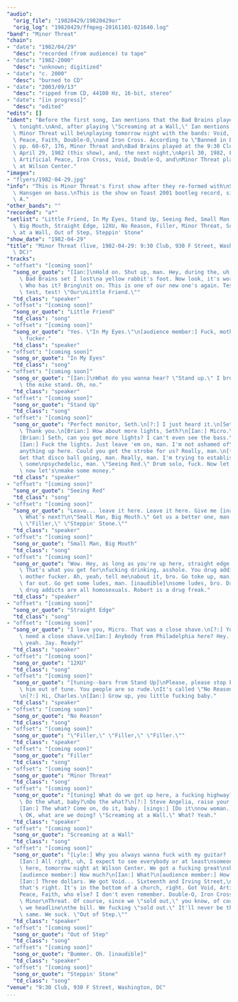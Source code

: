 ```yaml
---
"audio":
  "orig_file": "19820429/19820429or"
  "orig_log": "19820429/ffmpeg-20161101-021640.log"
"band": "Minor Threat"
"chain":
- "date": "1982/04/29"
  "desc": "recorded (from audience) to tape"
- "date": "1982-2000"
  "desc": "unknown; digitized"
- "date": "c. 2000"
  "desc": "burned to CD"
- "date": "2003/09/13"
  "desc": "ripped from CD, 44100 Hz, 16-bit, stereo"
- "date": "[in progress]"
  "desc": "edited"
"edits": []
"ident": "Before the first song, Ian mentions that the Bad Brains played\
  \ tonight.\nAnd, after playing \"Screaming at a Wall,\" Ian mentions that\
  \ Minor Threat will be\nplaying tomorrow night with the bands: Void, Artificial\
  \ Peace, Faith, Double-O,\nand Iron Cross. According to \"Banned in DC,\"\
  \ pp. 60-67, 176, Minor Threat and\nBad Brains played at the 9:30 Club,\
  \ April 29, 1982 (this show), and, the next night,\nApril 30, 1982, Faith,\
  \ Artificial Peace, Iron Cross, Void, Double-O, and\nMinor Threat played\
  \ at Wilson Center."
"images":
- "flyers/1982-04-29.jpg"
"info": "This is Minor Threat's first show after they re-formed with\nSteve\
  \ Hansgen on bass.\nThis is the show on Toast 2001 bootleg record, side\
  \ A."
"other_bands": ""
"recorded": "a*"
"setlist": "Little Friend, In My Eyes, Stand Up, Seeing Red, Small Man,\
  \ Big Mouth, Straight Edge, 12XU, No Reason, Filler, Minor Threat, Screaming\
  \ at a Wall, Out of Step, Steppin' Stone"
"show_date": "1982-04-29"
"title": "Minor Threat (live, 1982-04-29: 9:30 Club, 930 F Street, Washington,\
  \ DC)"
"tracks":
- "offset": "[coming soon]"
  "song_or_quote": "[Ian:]\nHold on. Shut up, man. Hey, during the, uh,\
    \ Bad Brains set I lost\na yellow rabbit's foot. Now look, it's worth...\
    \ Who has it? Bring\nit on. This is one of our new one's again. Test,\
    \ test, test! \"Our\nLittle Friend.\""
  "td_class": "speaker"
- "offset": "[coming soon]"
  "song_or_quote": "Little Friend"
  "td_class": "song"
- "offset": "[coming soon]"
  "song_or_quote": "Yes. \"In My Eyes.\"\n[audience member:] Fuck, mother\
    \ fucker."
  "td_class": "speaker"
- "offset": "[coming soon]"
  "song_or_quote": "In My Eyes"
  "td_class": "song"
- "offset": "[coming soon]"
  "song_or_quote": "[Ian:]\nWhat do you wanna hear? \"Stand up.\" I broke\
    \ the mike stand. Oh, no."
  "td_class": "speaker"
- "offset": "[coming soon]"
  "song_or_quote": "Stand Up"
  "td_class": "song"
- "offset": "[coming soon]"
  "song_or_quote": "Perfect monitor, Seth.\n[?:] I just heard it.\n[Seth:]\
    \ Thank you.\n[Brian:] How about more lights, Seth?\n[Ian:] Micro.\n\
    [Brian:] Seth, can you get more lights? I can't even see the bass.\n\
    [Ian:] Fuck the lights. Just leave 'em on, man. I'm not ashamed of\n\
    anything up here. Could you get the strobe for us? Really, man.\n[tuning]\n\
    Get that disco ball going, man. Really, man. I'm trying to establish\
    \ some\npsychedelic, man. \"Seeing Red.\" Drum solo, fuck. Now let's...\
    \ now let's\nmake some money."
  "td_class": "speaker"
- "offset": "[coming soon]"
  "song_or_quote": "Seeing Red"
  "td_class": "song"
- "offset": "[coming soon]"
  "song_or_quote": "Leave... leave it here. Leave it here. Give me [inaudible].\
    \ What's next?\n\"Small Man, Big Mouth.\" Get us a better one, man.\
    \ \"Filler,\" \"Steppin' Stone.\""
  "td_class": "speaker"
- "offset": "[coming soon]"
  "song_or_quote": "Small Man, Big Mouth"
  "td_class": "song"
- "offset": "[coming soon]"
  "song_or_quote": "Wow. Hey, as long as you're up here, straight edge.\
    \ That's what you get for\nfucking drinking, asshole. You drug addict\
    \ mother fucker. Ah, yeah, tell me\nabout it, bro. Go toke up, man,\
    \ far out. Go get some ludes, man. [inaudible]\nsome ludes, bro. Drug...\
    \ drug addicts are all homosexuals. Robert is a drug freak."
  "td_class": "speaker"
- "offset": "[coming soon]"
  "song_or_quote": "Straight Edge"
  "td_class": "song"
- "offset": "[coming soon]"
  "song_or_quote": "I love you, Micro. That was a close shave.\n[?:] You\
    \ need a close shave.\n[Ian:] Anybody from Philadelphia here? Hey. Yeah,\
    \ yeah. Jay. Ready?"
  "td_class": "speaker"
- "offset": "[coming soon]"
  "song_or_quote": "12XU"
  "td_class": "song"
- "offset": "[coming soon]"
  "song_or_quote": "[tuning--bars from Stand Up]\nPlease, please stop knocking\
    \ him out of tune. You people are so rude.\nIt's called \"No Reason.\"\
    \n[?:] Hi, Charles.\n[Ian:] Grow up, you little fucking baby."
  "td_class": "speaker"
- "offset": "[coming soon]"
  "song_or_quote": "No Reason"
  "td_class": "song"
- "offset": "[coming soon]"
  "song_or_quote": "\"Filler,\" \"Filler,\" \"Filler.\""
  "td_class": "speaker"
- "offset": "[coming soon]"
  "song_or_quote": "Filler"
  "td_class": "song"
- "offset": "[coming soon]"
  "song_or_quote": "Minor Threat"
  "td_class": "song"
- "offset": "[coming soon]"
  "song_or_quote": "[tuning] What do we got up here, a fucking highway?\
    \ Do the what, baby?\nDo the what?\n[?:] Steve Angelia, raise your hand.\n\
    [Ian:] The what? Come on, do it, baby. [sings:] [Do it\nnow woman.]\
    \ OK, what are we doing? \"Screaming at a Wall.\" What? Yeah."
  "td_class": "speaker"
- "offset": "[coming soon]"
  "song_or_quote": "Screaming at a Wall"
  "td_class": "song"
- "offset": "[coming soon]"
  "song_or_quote": "[Lyle:] Why you always wanna fuck with my guitar? [tuning]\n\
    [Ian:] All right, uh, I expect to see everybody or at least\nsomeone\
    \ here, tomorrow night at Wilson Center. We got a fucking great\nshow.\n\
    [audience member:] How much?\n[Ian:] What?\n[audience member:] How much?\n\
    [Ian:] Three dollars. We got Void... Sixteenth and Irving Street,\n\
    that's right. It's in the bottom of a church, right. Got Void, Artificial\n\
    Peace, Faith, who else? I don't even remember. Double-O, Iron Cross,\
    \ Minor\nThreat. Of course, since we \"sold out,\" you know, of course\
    \ we headline\nthe bill. We fucking \"sold out.\" It'll never be the\
    \ same. We suck. \"Out of Step.\""
  "td_class": "speaker"
- "offset": "[coming soon]"
  "song_or_quote": "Out of Step"
  "td_class": "song"
- "offset": "[coming soon]"
  "song_or_quote": "Bummer. Oh. [inaudible]"
  "td_class": "speaker"
- "offset": "[coming soon]"
  "song_or_quote": "Steppin' Stone"
  "td_class": "song"
"venue": "9:30 Club, 930 F Street, Washington, DC"
...
```

